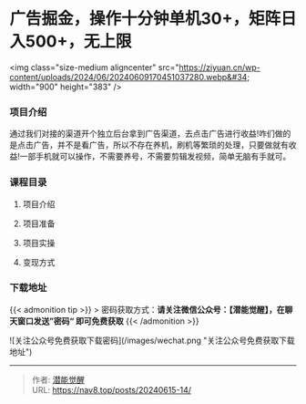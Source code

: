 # 广告掘金，操作十分钟单机30&#43;，矩阵日入500&#43;，无上限


&lt;img class=&#34;size-medium aligncenter&#34; src=&#34;https://ziyuan.cn/wp-content/uploads/2024/06/20240609170451037280.webp&#34; width=&#34;900&#34; height=&#34;383&#34; /&gt;

###  项目介绍

通过我们对接的渠道开个独立后台拿到广告渠道，去点击广告进行收益!咋们做的是点击广告，并不是看广告，所以不存在养机，刷机等繁琐的处理，只要做就有收益!一部手机就可以操作，不需要养号，不需要剪辑发视频，简单无脑有手就可。

###  课程目录

 1. 项目介绍

 1. 项目准备

 1. 项目实操

 1. 变现方式



### 下载地址




{{&lt; admonition tip &gt;}}
&gt; 密码获取方式：**请关注微信公众号：【潜能觉醒】，在聊天窗口发送”密码“ 即可免费获取**
{{&lt; /admonition &gt;}}


![关注公众号免费获取下载密码](/images/wechat.png &#34;关注公众号免费获取下载地址&#34;)

---

> 作者: [潜能觉醒](https://nav8.top)  
> URL: https://nav8.top/posts/20240615-14/  

